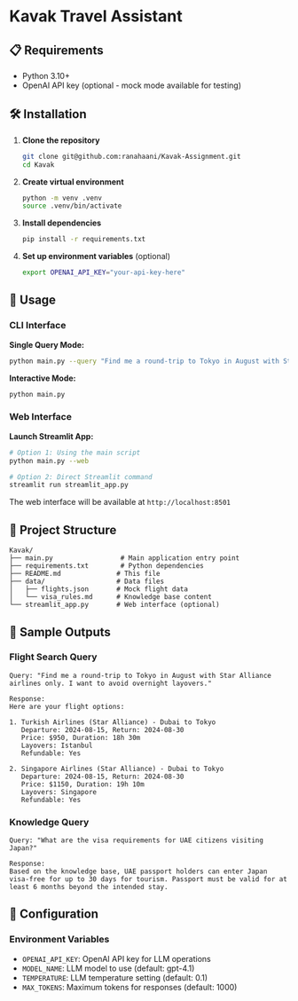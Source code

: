 # Kavak Travel Assistant


## 📋 Requirements

- Python 3.10+
- OpenAI API key (optional - mock mode available for testing)

## 🛠️ Installation

1. **Clone the repository**
   ```bash
   git clone git@github.com:ranahaani/Kavak-Assignment.git
   cd Kavak
   ```

2. **Create virtual environment**
   ```bash
   python -m venv .venv
   source .venv/bin/activate
   ```

3. **Install dependencies**
   ```bash
   pip install -r requirements.txt
   ```

4. **Set up environment variables** (optional)
   ```bash
   export OPENAI_API_KEY="your-api-key-here"
   ```

## 🚀 Usage

### CLI Interface

**Single Query Mode:**
```bash
python main.py --query "Find me a round-trip to Tokyo in August with Star Alliance airlines only"
```

**Interactive Mode:**
```bash
python main.py
```

### Web Interface

**Launch Streamlit App:**
```bash
# Option 1: Using the main script
python main.py --web

# Option 2: Direct Streamlit command
streamlit run streamlit_app.py
```

The web interface will be available at `http://localhost:8501`


## 📁 Project Structure

```
Kavak/
├── main.py                 # Main application entry point
├── requirements.txt        # Python dependencies
├── README.md              # This file
├── data/                  # Data files
│   ├── flights.json       # Mock flight data
│   └── visa_rules.md      # Knowledge base content
└── streamlit_app.py       # Web interface (optional)
```

## 🧪 Sample Outputs

### Flight Search Query
```
Query: "Find me a round-trip to Tokyo in August with Star Alliance airlines only. I want to avoid overnight layovers."

Response:
Here are your flight options:

1. Turkish Airlines (Star Alliance) - Dubai to Tokyo
   Departure: 2024-08-15, Return: 2024-08-30
   Price: $950, Duration: 18h 30m
   Layovers: Istanbul
   Refundable: Yes

2. Singapore Airlines (Star Alliance) - Dubai to Tokyo
   Departure: 2024-08-15, Return: 2024-08-30
   Price: $1150, Duration: 19h 10m
   Layovers: Singapore
   Refundable: Yes
```

### Knowledge Query
```
Query: "What are the visa requirements for UAE citizens visiting Japan?"

Response:
Based on the knowledge base, UAE passport holders can enter Japan visa-free for up to 30 days for tourism. Passport must be valid for at least 6 months beyond the intended stay.
```

## 🔧 Configuration

### Environment Variables
- `OPENAI_API_KEY`: OpenAI API key for LLM operations
- `MODEL_NAME`: LLM model to use (default: gpt-4.1)
- `TEMPERATURE`: LLM temperature setting (default: 0.1)
- `MAX_TOKENS`: Maximum tokens for responses (default: 1000)
